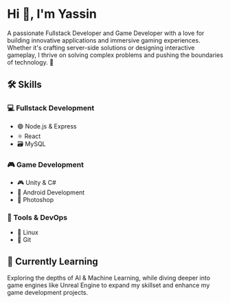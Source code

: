 <h1>Hi 👋, I'm Yassin</h1>
<p>A passionate Fullstack Developer and Game Developer with a love for building innovative applications and immersive gaming experiences. Whether it's crafting server-side solutions or designing interactive gameplay, I thrive on solving complex problems and pushing the boundaries of technology. 🐧</p>
<h2>🛠 Skills</h2>
<h3>💻 Fullstack Development</h3>
<ul> 
    <li>🟢 Node.js & Express</li>
    <li>⚛️ React</li>
    <li>🗃️ MySQL</li>
</ul>
<h3>🎮 Game Development</h3>
<ul>
    <li>🎮 Unity & C#</li>
    <li>📱 Android Development</li>
    <li>🎨 Photoshop</li> 
</ul>  
<h3>🔧 Tools & DevOps</h3>
<ul>
    <li>🐧 Linux</li>
    <li>🔄 Git</li>
</ul> 
<h2>🌱 Currently Learning</h2>
<p>Exploring the depths of AI & Machine Learning, while diving deeper into game engines like Unreal Engine to expand my skillset and enhance my game development projects.</p>
